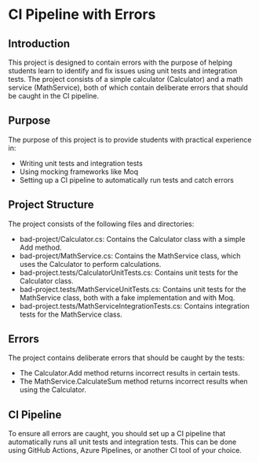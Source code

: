 # CI Pipeline with Errors

## Introduction

This project is designed to contain errors with the purpose of helping students learn to identify and fix issues using unit tests and integration tests. The project consists of a simple calculator (Calculator) and a math service (MathService), both of which contain deliberate errors that should be caught in the CI pipeline.  

## Purpose

The purpose of this project is to provide students with practical experience in:  
- Writing unit tests and integration tests
- Using mocking frameworks like Moq
- Setting up a CI pipeline to automatically run tests and catch errors

## Project Structure

The project consists of the following files and directories:  
- bad-project/Calculator.cs: Contains the Calculator class with a simple Add method.
- bad-project/MathService.cs: Contains the MathService class, which uses the Calculator to perform calculations.
- bad-project.tests/CalculatorUnitTests.cs: Contains unit tests for the Calculator class.
- bad-project.tests/MathServiceUnitTests.cs: Contains unit tests for the MathService class, both with a fake implementation and with Moq.
- bad-project.tests/MathServiceIntegrationTests.cs: Contains integration tests for the MathService class.

## Errors

The project contains deliberate errors that should be caught by the tests:
- The Calculator.Add method returns incorrect results in certain tests.
- The MathService.CalculateSum method returns incorrect results when using the Calculator.

## CI Pipeline

To ensure all errors are caught, you should set up a CI pipeline that automatically runs all unit tests and integration tests. This can be done using GitHub Actions, Azure Pipelines, or another CI tool of your choice.
